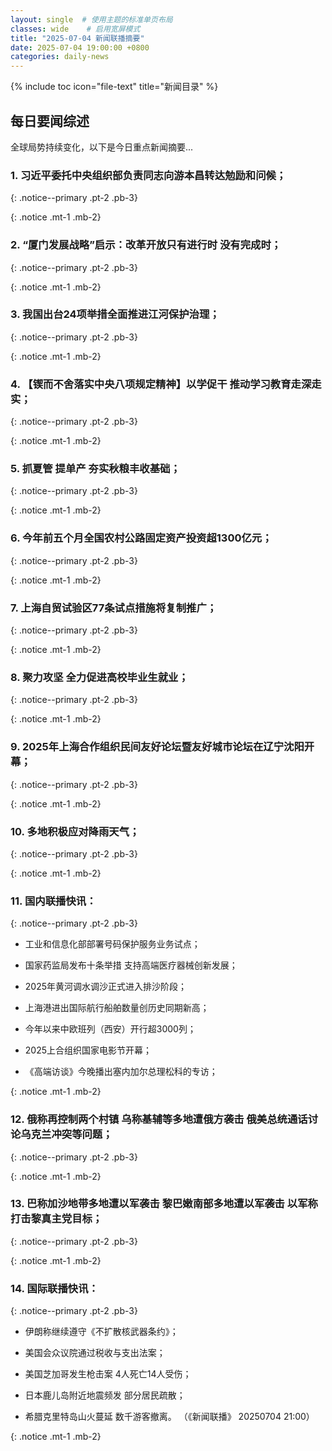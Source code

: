 ```yaml
---
layout: single  # 使用主题的标准单页布局
classes: wide    # 启用宽屏模式
title: "2025-07-04 新闻联播摘要"
date: 2025-07-04 19:00:00 +0800
categories: daily-news
---
```


{% include toc icon="file-text" title="新闻目录" %}
   
## 每日要闻综述

全球局势持续变化，以下是今日重点新闻摘要...

### 1. 习近平委托中央组织部负责同志向游本昌转达勉励和问候； 

{: .notice--primary .pt-2 .pb-3}

{: .notice .mt-1 .mb-2}

### 2. “厦门发展战略”启示：改革开放只有进行时 没有完成时； 

{: .notice--primary .pt-2 .pb-3}

{: .notice .mt-1 .mb-2}

### 3. 我国出台24项举措全面推进江河保护治理； 

{: .notice--primary .pt-2 .pb-3}

{: .notice .mt-1 .mb-2}

### 4. 【锲而不舍落实中央八项规定精神】以学促干 推动学习教育走深走实； 

{: .notice--primary .pt-2 .pb-3}

{: .notice .mt-1 .mb-2}

### 5. 抓夏管 提单产 夯实秋粮丰收基础； 

{: .notice--primary .pt-2 .pb-3}

{: .notice .mt-1 .mb-2}

### 6. 今年前五个月全国农村公路固定资产投资超1300亿元； 

{: .notice--primary .pt-2 .pb-3}

{: .notice .mt-1 .mb-2}

### 7. 上海自贸试验区77条试点措施将复制推广； 

{: .notice--primary .pt-2 .pb-3}

{: .notice .mt-1 .mb-2}

### 8. 聚力攻坚 全力促进高校毕业生就业； 

{: .notice--primary .pt-2 .pb-3}

{: .notice .mt-1 .mb-2}

### 9. 2025年上海合作组织民间友好论坛暨友好城市论坛在辽宁沈阳开幕； 

{: .notice--primary .pt-2 .pb-3}

{: .notice .mt-1 .mb-2}

### 10. 多地积极应对降雨天气； 

{: .notice--primary .pt-2 .pb-3}

{: .notice .mt-1 .mb-2}

### 11. 国内联播快讯： 

{: .notice--primary .pt-2 .pb-3}

- 工业和信息化部部署号码保护服务业务试点；

- 国家药监局发布十条举措 支持高端医疗器械创新发展；

- 2025年黄河调水调沙正式进入排沙阶段；

- 上海港进出国际航行船舶数量创历史同期新高；

- 今年以来中欧班列（西安）开行超3000列；

- 2025上合组织国家电影节开幕；

- 《高端访谈》今晚播出塞内加尔总理松科的专访；

{: .notice .mt-1 .mb-2}

### 12. 俄称再控制两个村镇 乌称基辅等多地遭俄方袭击 俄美总统通话讨论乌克兰冲突等问题； 

{: .notice--primary .pt-2 .pb-3}

{: .notice .mt-1 .mb-2}

### 13. 巴称加沙地带多地遭以军袭击 黎巴嫩南部多地遭以军袭击 以军称打击黎真主党目标； 

{: .notice--primary .pt-2 .pb-3}

{: .notice .mt-1 .mb-2}

### 14. 国际联播快讯： 

{: .notice--primary .pt-2 .pb-3}

- 伊朗称继续遵守《不扩散核武器条约》；

- 美国会众议院通过税收与支出法案；

- 美国芝加哥发生枪击案 4人死亡14人受伤；

- 日本鹿儿岛附近地震频发 部分居民疏散；

- 希腊克里特岛山火蔓延 数千游客撤离。 （《新闻联播》 20250704 21:00）

{: .notice .mt-1 .mb-2}